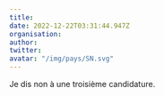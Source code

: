 ```yaml
---
title: 
date: 2022-12-22T03:31:44.947Z
organisation: 
author: 
twitter: 
avatar: "/img/pays/SN.svg"
---
```


Je dis non à une troisième candidature. 